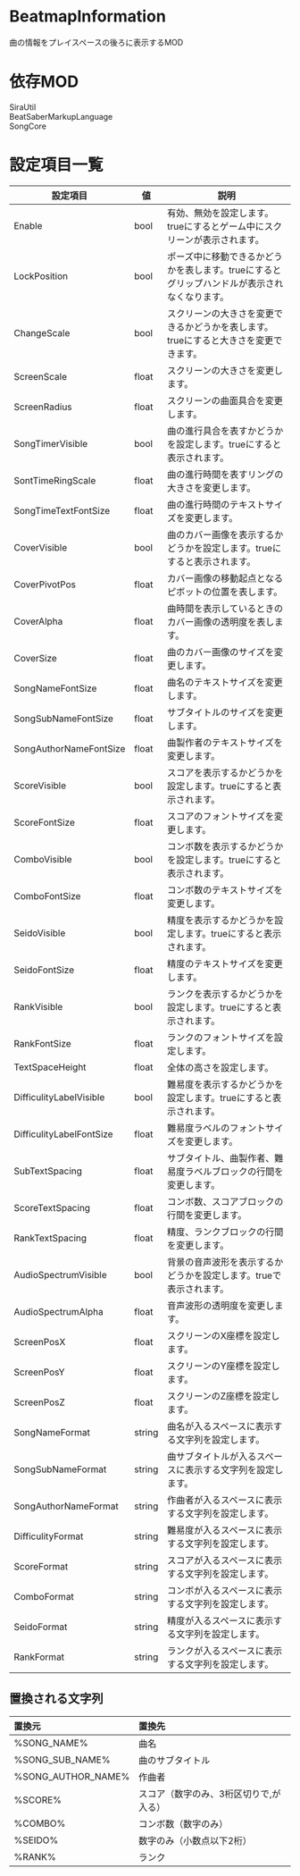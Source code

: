 # BeatmapInformation
曲の情報をプレイスペースの後ろに表示するMOD  
# 依存MOD  
SiraUtil  
BeatSaberMarkupLanguage  
SongCore  
# 設定項目一覧  
|設定項目|値|説明|
|---|---|---|
|Enable|bool|有効、無効を設定します。trueにするとゲーム中にスクリーンが表示されます。|
|LockPosition|bool|ポーズ中に移動できるかどうかを表します。trueにするとグリップハンドルが表示されなくなります。|
|ChangeScale|bool|スクリーンの大きさを変更できるかどうかを表します。trueにすると大きさを変更できます。|
|ScreenScale|float|スクリーンの大きさを変更します。|
|ScreenRadius|float|スクリーンの曲面具合を変更します。|
|SongTimerVisible|bool|曲の進行具合を表すかどうかを設定します。trueにすると表示されます。|
|SontTimeRingScale|float|曲の進行時間を表すリングの大きさを変更します。|
|SongTimeTextFontSize|float|曲の進行時間のテキストサイズを変更します。|
|CoverVisible|bool|曲のカバー画像を表示するかどうかを設定します。trueにすると表示されます。|
|CoverPivotPos|float|カバー画像の移動起点となるピボットの位置を表します。|
|CoverAlpha|float|曲時間を表示しているときのカバー画像の透明度を表します。|
|CoverSize|float|曲のカバー画像のサイズを変更します。|
|SongNameFontSize|float|曲名のテキストサイズを変更します。|
|SongSubNameFontSize|float|サブタイトルのサイズを変更します。|
|SongAuthorNameFontSize|float|曲製作者のテキストサイズを変更します。|
|ScoreVisible|bool|スコアを表示するかどうかを設定します。trueにすると表示されます。|
|ScoreFontSize|float|スコアのフォントサイズを変更します。|
|ComboVisible|bool|コンボ数を表示するかどうかを設定します。trueにすると表示されます。|
|ComboFontSize|float|コンボ数のテキストサイズを変更します。|
|SeidoVisible|bool|精度を表示するかどうかを設定します。trueにすると表示されます。|
|SeidoFontSize|float|精度のテキストサイズを変更します。|
|RankVisible|bool|ランクを表示するかどうかを設定します。trueにすると表示されます。|
|RankFontSize|float|ランクのフォントサイズを設定します。|
|TextSpaceHeight|float|全体の高さを設定します。|
|DifficulityLabelVisible|bool|難易度を表示するかどうかを設定します。trueにすると表示されます。|
|DifficulityLabelFontSize|float|難易度ラベルのフォントサイズを変更します。|
|SubTextSpacing|float|サブタイトル、曲製作者、難易度ラベルブロックの行間を変更します。|
|ScoreTextSpacing|float|コンボ数、スコアブロックの行間を変更します。|
|RankTextSpacing|float|精度、ランクブロックの行間を変更します。|
|AudioSpectrumVisible|bool|背景の音声波形を表示するかどうかを設定します。trueで表示されます。|
|AudioSpectrumAlpha|float|音声波形の透明度を変更します。|
|ScreenPosX|float|スクリーンのX座標を設定します。|
|ScreenPosY|float|スクリーンのY座標を設定します。|
|ScreenPosZ|float|スクリーンのZ座標を設定します。|
|SongNameFormat|string|曲名が入るスペースに表示する文字列を設定します。|
|SongSubNameFormat|string|曲サブタイトルが入るスペースに表示する文字列を設定します。|
|SongAuthorNameFormat|string|作曲者が入るスペースに表示する文字列を設定します。|
|DifficulityFormat|string|難易度が入るスペースに表示する文字列を設定します。|
|ScoreFormat|string|スコアが入るスペースに表示する文字列を設定します。|
|ComboFormat|string|コンボが入るスペースに表示する文字列を設定します。|
|SeidoFormat|string|精度が入るスペースに表示する文字列を設定します。|
|RankFormat|string|ランクが入るスペースに表示する文字列を設定します。|
## 置換される文字列  
|置換元|置換先|
|:---|:---|
|%SONG_NAME%|曲名|
|%SONG_SUB_NAME%|曲のサブタイトル|
|%SONG_AUTHOR_NAME%|作曲者|
|%SCORE%|スコア（数字のみ、3桁区切りで,が入る）|
|%COMBO%|コンボ数（数字のみ）|
|%SEIDO%|数字のみ（小数点以下2桁）|
|%RANK%|ランク|
